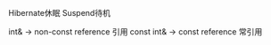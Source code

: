 Hibernate休眠   Suspend待机

int&         ->    non-const reference  引用
const int&   ->    const reference      常引用

